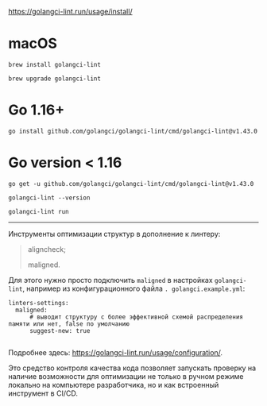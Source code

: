 https://golangci-lint.run/usage/install/

# macOS

`brew install golangci-lint`

`brew upgrade golangci-lint`

# Go 1.16+
`go install github.com/golangci/golangci-lint/cmd/golangci-lint@v1.43.0`

# Go version < 1.16
`go get -u github.com/golangci/golangci-lint/cmd/golangci-lint@v1.43.0`

`golangci-lint --version`

`golangci-lint run`

------

Инструменты оптимизации структур в дополнение к линтеру: 

> aligncheck;
> 
> maligned.  

Для этого нужно просто подключить `maligned` в настройках `golangci-lint`, например из конфигурационного файла `. golangci.example.yml`:

```
linters-settings:
  maligned:
      # выводит структуру с более эффективной схемой распределения памяти или нет, false по умолчанию
      suggest-new: true
      
```

Подробнее здесь: https://golangci-lint.run/usage/configuration/.

Это средство контроля качества кода позволяет запускать проверку на наличие возможности для оптимизации не только в ручном режиме локально на компьютере разработчика, но и как встроенный инструмент в CI/CD.



